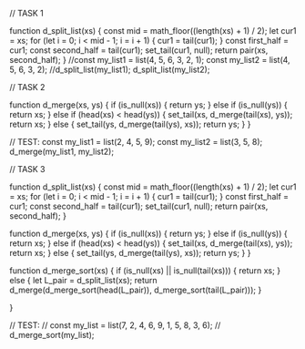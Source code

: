 // TASK 1

function d_split_list(xs) {
    const mid = math_floor((length(xs) + 1) / 2);
    let cur1 = xs;
    for (let i = 0; i < mid - 1; i = i + 1) {
        cur1 = tail(cur1);
    }
    const first_half = cur1;
    const second_half = tail(cur1);
    set_tail(cur1, null);
    return pair(xs, second_half);
}
//const my_list1 = list(4, 5, 6, 3, 2, 1);
const my_list2 = list(4, 5, 6, 3, 2);
//d_split_list(my_list1);
 d_split_list(my_list2);

// TASK 2

function d_merge(xs, ys) {
    if (is_null(xs)) {
        return ys;
    } else if (is_null(ys)) {
        return xs;
    } else if (head(xs) < head(ys)) {
        set_tail(xs, d_merge(tail(xs), ys));
        return xs;
    } else {
        set_tail(ys, d_merge(tail(ys), xs));
        return ys;
    }
}

// TEST:
const my_list1 = list(2, 4, 5, 9);
const my_list2 = list(3, 5, 8);
 d_merge(my_list1, my_list2);

// TASK 3

function d_split_list(xs) {
    const mid = math_floor((length(xs) + 1) / 2);
    let cur1 = xs;
    for (let i = 0; i < mid - 1; i = i + 1) {
        cur1 = tail(cur1);
    }
    const first_half = cur1;
    const second_half = tail(cur1);
    set_tail(cur1, null);
    return pair(xs, second_half);
}

function d_merge(xs, ys) {
    if (is_null(xs)) {
        return ys;
    } else if (is_null(ys)) {
        return xs;
    } else if (head(xs) < head(ys)) {
        set_tail(xs, d_merge(tail(xs), ys));
        return xs;
    } else {
        set_tail(ys, d_merge(tail(ys), xs));
        return ys;
    }
}


function d_merge_sort(xs) {
    if (is_null(xs) || is_null(tail(xs))) {
        return xs;
    } else {
        let L_pair = d_split_list(xs);
        return d_merge(d_merge_sort(head(L_pair)), d_merge_sort(tail(L_pair)));
    }
    

}

// TEST:
// const my_list = list(7, 2, 4, 6, 9, 1, 5, 8, 3, 6);
// d_merge_sort(my_list);
